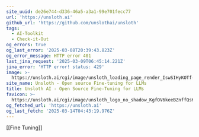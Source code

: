 ```yaml
---
site_uuid: de26e744-d336-46a5-a3a1-99e701fecc77
url: 'https://unsloth.ai'
github_url: 'https://github.com/unslothai/unsloth'
tags:
  - AI-Toolkit
  - Check-it-Out
og_errors: true
og_last_error: '2025-03-08T20:39:43.823Z'
og_error_message: HTTP error 401
last_jina_request: '2025-03-09T06:45:14.221Z'
jina_error: 'HTTP error! status: 429'
image: >-
  https://unsloth.ai/cgi/image/unsloth_loading_page_render_IswSIHyKOTf-9L-SSjPML.png?format=raw
site_name: Unsloth - Open source Fine-tuning for LLMs
title: Unsloth AI - Open Source Fine-Tuning for LLMs
favicon: >-
  https://unsloth.ai/cgi/image/unsloth_logo_no_shadow_KgfOV6keeBZnffQsKUny3.png?width=144&quality=100&height=144&fit=pad&format=auto
og_fetched_url: 'https://unsloth.ai'
og_last_fetch: '2025-03-14T04:43:19.976Z'
---
```

[[Fine Tuning]]
